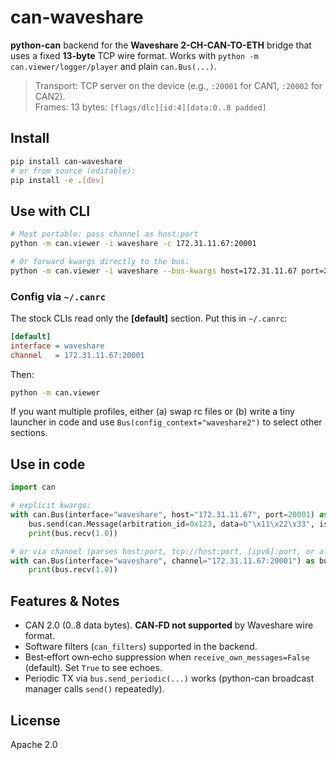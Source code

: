 # can-waveshare

**python-can** backend for the **Waveshare 2-CH-CAN-TO-ETH** bridge that uses a fixed **13‑byte** TCP wire format.
Works with `python -m can.viewer/logger/player` and plain `can.Bus(...)`.

> Transport: TCP server on the device (e.g., `:20001` for CAN1, `:20002` for CAN2).  
> Frames: 13 bytes: `[flags/dlc][id:4][data:0..8 padded]`

## Install

```bash
pip install can-waveshare
# or from source (editable):
pip install -e .[dev]
```

## Use with CLI

```bash
# Most portable: pass channel as host:port
python -m can.viewer -i waveshare -c 172.31.11.67:20001

# Or forward kwargs directly to the bus:
python -m can.viewer -i waveshare --bus-kwargs host=172.31.11.67 port=20001
```

### Config via `~/.canrc`

The stock CLIs read only the **[default]** section. Put this in `~/.canrc`:

```ini
[default]
interface = waveshare
channel   = 172.31.11.67:20001
```

Then:

```bash
python -m can.viewer
```

If you want multiple profiles, either (a) swap rc files or (b) write a tiny launcher in code and use `Bus(config_context="waveshare2")` to select other sections.

## Use in code

```python
import can

# explicit kwargs:
with can.Bus(interface="waveshare", host="172.31.11.67", port=20001) as bus:
    bus.send(can.Message(arbitration_id=0x123, data=b"\x11\x22\x33", is_extended_id=False))
    print(bus.recv(1.0))

# or via channel (parses host:port, tcp://host:port, [ipv6]:port, or aliases can1/can2):
with can.Bus(interface="waveshare", channel="172.31.11.67:20001") as bus:
    print(bus.recv(1.0))
```

## Features & Notes

- CAN 2.0 (0..8 data bytes). **CAN‑FD not supported** by Waveshare wire format.
- Software filters (`can_filters`) supported in the backend.
- Best‑effort own‑echo suppression when `receive_own_messages=False` (default). Set `True` to see echoes.
- Periodic TX via `bus.send_periodic(...)` works (python-can broadcast manager calls `send()` repeatedly).

## License

Apache 2.0